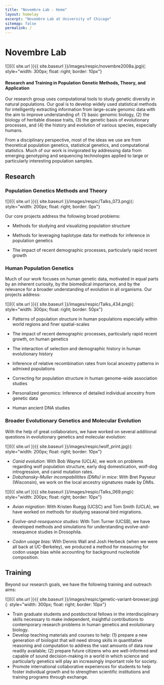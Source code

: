 ```yaml
---
title: "Novembre Lab - Home"
layout: homelay
excerpt: "Novembre Lab at University of Chicago"
sitemap: false
permalink: /
---
```



# Novembre Lab

![]({{ site.url }}{{ site.baseurl }}/images/respic/novembre2008a.jpg){: style="width: 300px; float: right; border: 10px"}


#### Research and Training in Population Genetic Methods, Theory, and Application



Our research group uses computational tools to study genetic diversity in natural populations.  Our goal is to develop widely used statistical methods for intelligently extracting information from large-scale genomic data with the aim to improve understanding of: (1) basic genomic biology, (2) the biology of heritable disease traits, (3) the genetic basis of evolutionary processes, and (4) the history and evolution of various species, especially humans.

From a disciplinary perspective, most of the ideas we use are from theoretical population genetics, statistical genetics, and computational statistics.  Much of our work is invigorated by addressing data from emerging genotyping and sequencing technologies applied to large or particularly interesting population samples.


## Research

### Population Genetics Methods and Theory

![]({{ site.url }}{{ site.baseurl }}/images/respic/Talks_073.png){: style="width: 200px; float: right; border: 0px"}

Our core projects address the following broad problems:


  * Methods for studying and visualizing population structure

  * Methods for leveraging haplotype data for methods for inference in population genetics

  * The impact of recent demographic processes, particularly rapid recent growth


### Human Population Genetics

Much of our work focuses on human genetic data, motivated in equal parts by an inherent curiosity, by the biomedical importance, and by the relevance for a broader understanding of evolution in all organisms. Our projects address:

![]({{ site.url }}{{ site.baseurl }}/images/respic/Talks_434.png){: style="width: 300px; float: right; border: 50px"}

 * Patterns of population structure in human populations especially within world regions and finer spatial-scales

 * The impact of recent demographic processes, particularly rapid recent growth, on human genetics


 * The interaction of selection and demographic history in human evolutionary history

 * Inference of relative recombination rates from local ancestry patterns in admixed populations

 * Correcting for population structure in human genome-wide association studies

 * Personalized genomics: Inference of detailed individual ancestry from genetic data

 * Human ancient DNA studies


### Broader Evolutionary Genetics and Molecular Evolution



With the help of great collaborators, we have worked on several additional questions in evolutionary genetics and molecular evolution:

![]({{ site.url }}{{ site.baseurl }}/images/respic/wolf_print.jpg){: style="width: 200px; float: right; border: 10px"}

 * *Canid evolution*: With Bob Wayne (UCLA), we work on problems regarding wolf population structure, early dog domestication, wolf-dog introgression, and canid mutation rates.
 * *Dobzhansky-Muller incompabilitites (DMIs) in mice*: With Bret Payseur (Wisconsin), we work on the local ancestry signatures made by DMIs.

 ![]({{ site.url }}{{ site.baseurl }}/images/respic/Talks_069.png){: style="width: 200px; float: right; border: 10px"}


 * *Avian migration*: With Kristen Ruegg (UCSC) and Tom Smith (UCLA), we have worked on methods for studying seasonal bird migrations.


 * *Evolve-and-resequence studies*: With Tom Turner (UCSB), we have developed methods and simulations for understanding evolve-and-resequence studies in Drosophila.  
 * *Codon usage bias*: With Dennis Wall and Josh Herbeck (when we were all back at UC-Berkeley), we produced a method for measuring for codon usage bias while accounting for background nucleotide composition.

## Training

Beyond our research goals, we have the following training and outreach aims:

![]({{ site.url }}{{ site.baseurl }}/images/respic/genetic-variant-browser.jpg){: style="width: 300px; float: right; border: 10px"}


  * Train graduate students and postdoctoral fellows in the interdisciplinary skills necessary to make independent, insightful contributions to contemporary research problems in human genetics and evolutionary biology.
  * Develop teaching materials and courses to help: (1) prepare a new generation of biologist that will need strong skills in quantitative reasoning and computation to address the vast amounts of data now readily available; (2) prepare future citizens who are well-informed and capable of sound decision-making in a world in which science and particularly genetics will play an increasingly important role for society.
  * Promote international collaborative experiences for students to help foster individual growth and to strengthen scientific institutions and training programs through exchange.
